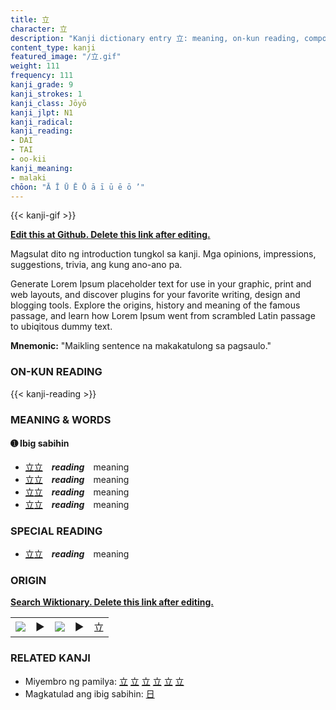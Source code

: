 ```yaml
---
title: 立
character: 立
description: "Kanji dictionary entry 立: meaning, on-kun reading, compounds, origin, related kanji"
content_type: kanji
featured_image: "/立.gif"
weight: 111
frequency: 111
kanji_grade: 9
kanji_strokes: 1
kanji_class: Jōyō
kanji_jlpt: N1
kanji_radical: 
kanji_reading: 
- DAI
- TAI
- oo-kii
kanji_meaning:
- malaki
chōon: "Ā Ī Ū Ē Ō ā ī ū ē ō ’"
---
```

[//]: # (Don't edit the line below. Kanji animated GIF code is automatically generated.)
{{< kanji-gif >}}

[//]: # (Edit below this line.)

**[Edit this at Github. Delete this link after editing.](https://github.com/tim0g/tim/tree/main/content/kanji/立/index.md)**

Magsulat dito ng introduction tungkol sa kanji. Mga opinions, impressions, suggestions, trivia, ang kung ano-ano pa.

Generate Lorem Ipsum placeholder text for use in your graphic, print and web layouts, and discover plugins for your favorite writing, design and blogging tools. Explore the origins, history and meaning of the famous passage, and learn how Lorem Ipsum went from scrambled Latin passage to ubiqitous dummy text.
 
**Mnemonic:** "Maikling sentence na makakatulong sa pagsaulo."

### ON-KUN READING

[//]: # (Don't edit the line below. ON-KUN READING code is automatically generated.)
{{< kanji-reading >}}

### MEANING & WORDS

#### ➊ **Ibig sabihin**
  - [立](../立)[立](../立)　***reading***　meaning
  - [立](../立)[立](../立)　***reading***　meaning
  - [立](../立)[立](../立)　***reading***　meaning
  - [立](../立)[立](../立)　***reading***　meaning

### SPECIAL READING
  - [立](../立)[立](../立)　***reading***　meaning

### ORIGIN

**[Search Wiktionary. Delete this link after editing.](https://wiktionary.org/wiki/立)**
<table class="kanji-table"><tr><td>
<img src="60px-立-bronze.svg.png">
</td><td>▶</td><td>
<img src="60px-立-oracle.svg.png">
</td><td>▶</td>
<td class="kanji-origin">立</td>
</tr></table>

### RELATED KANJI
- Miyembro ng pamilya: [立](../立) [立](../立) [立](../立) [立](../立) [立](../立) [立](../立)
- Magkatulad ang ibig sabihin: [日](../日)
